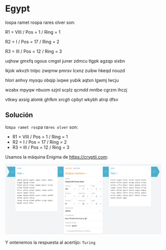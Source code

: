 # Egypt

lospa ramet rospa rares olver son:

R1 = VIII / Pos = 1 / Ring = 1

R2 = I / Pos = 17 / Ring = 2

R3 = III / Pos = 12 / Ring = 3

uqhsw gmxfq ogous cmgst juner zdmcu tlgpk agzqp sixbn

lkjok wkvzh tnlpc zwqmw pmrsv lcxnz zuibw hkeqd nouzd

hlori anhvy mysqu obqip ixqwe yubik aqtxn lgwmj lwcju

wzabx mpyqw nbuom szjnl scplz qcmdd mntbe cgrzm ihczj

vtkwy axsig alomk ghfkm xrcgh cpbyt wkybh atrqi dfsv

## Solución

los`pa ramet ros`pa ra`res olver` son:

* R1 = VIII / Pos = 1 / Ring = 1
* R2 = I / Pos = 17 / Ring = 2
* R3 = III / Pos = 12 / Ring = 3

Usamos la máquina Enigma de https://cryptii.com:

![](enigma.png)

Y ontenemos la respuesta al acertijo: `Turing`

